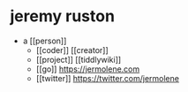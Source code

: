 # jeremy ruston

- a [[person]]
  - [[coder]] [[creator]]
  - [[project]] [[tiddlywiki]]
  - [[go]] https://jermolene.com
  - [[twitter]] https://twitter.com/jermolene

